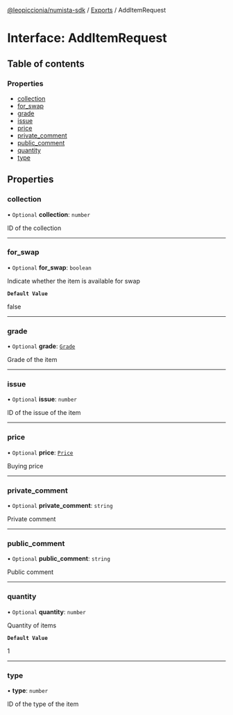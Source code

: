 [@leopiccionia/numista-sdk](../README.md) / [Exports](../modules.md) / AddItemRequest

# Interface: AddItemRequest

## Table of contents

### Properties

- [collection](AddItemRequest.md#collection)
- [for\_swap](AddItemRequest.md#for_swap)
- [grade](AddItemRequest.md#grade)
- [issue](AddItemRequest.md#issue)
- [price](AddItemRequest.md#price)
- [private\_comment](AddItemRequest.md#private_comment)
- [public\_comment](AddItemRequest.md#public_comment)
- [quantity](AddItemRequest.md#quantity)
- [type](AddItemRequest.md#type)

## Properties

### collection

• `Optional` **collection**: `number`

ID of the collection

___

### for\_swap

• `Optional` **for\_swap**: `boolean`

Indicate whether the item is available for swap

**`Default Value`**

false

___

### grade

• `Optional` **grade**: [`Grade`](../modules.md#grade)

Grade of the item

___

### issue

• `Optional` **issue**: `number`

ID of the issue of the item

___

### price

• `Optional` **price**: [`Price`](Price.md)

Buying price

___

### private\_comment

• `Optional` **private\_comment**: `string`

Private comment

___

### public\_comment

• `Optional` **public\_comment**: `string`

Public comment

___

### quantity

• `Optional` **quantity**: `number`

Quantity of items

**`Default Value`**

1

___

### type

• **type**: `number`

ID of the type of the item

